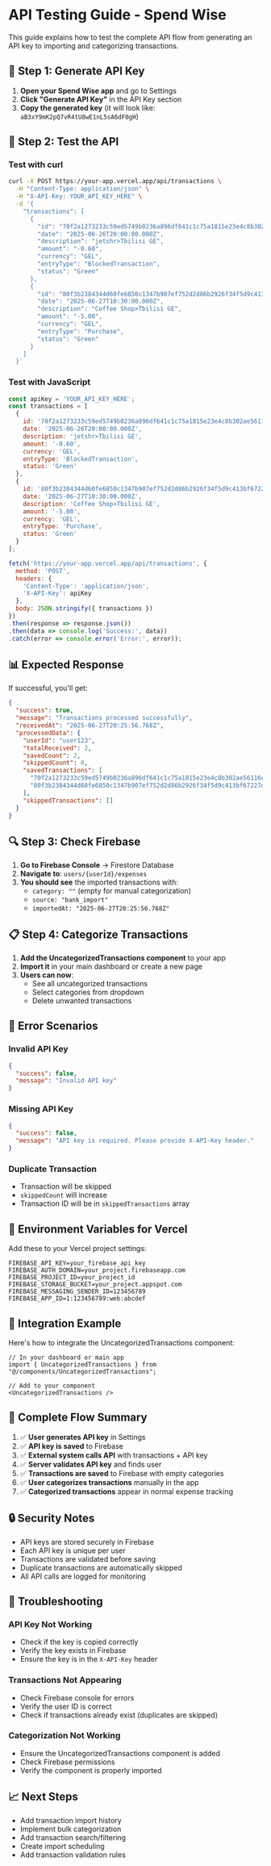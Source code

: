 # API Testing Guide - Spend Wise

This guide explains how to test the complete API flow from generating an API key to importing and categorizing transactions.

## 🔑 Step 1: Generate API Key

1. **Open your Spend Wise app** and go to Settings
2. **Click "Generate API Key"** in the API Key section
3. **Copy the generated key** (it will look like: `aB3xY9mK2pQ7vR4tU8wE1nL5sA6dF0gH`)

## 🧪 Step 2: Test the API

### Test with curl

```bash
curl -X POST https://your-app.vercel.app/api/transactions \
  -H "Content-Type: application/json" \
  -H "X-API-Key: YOUR_API_KEY_HERE" \
  -d '{
    "transactions": [
      {
        "id": "70f2a1273233c59ed5749b0236a896df641c1c75a1815e23e4c8b302ae56116c",
        "date": "2025-06-26T20:00:00.000Z",
        "description": "jetshr>Tbilisi GE",
        "amount": "-0.60",
        "currency": "GEL",
        "entryType": "BlockedTransaction",
        "status": "Green"
      },
      {
        "id": "80f3b2384344d60fe6850c1347b907ef752d2d86b2926f34f5d9c413bf67227d",
        "date": "2025-06-27T10:30:00.000Z",
        "description": "Coffee Shop>Tbilisi GE",
        "amount": "-5.00",
        "currency": "GEL",
        "entryType": "Purchase",
        "status": "Green"
      }
    ]
  }'
```

### Test with JavaScript

```javascript
const apiKey = 'YOUR_API_KEY_HERE';
const transactions = [
  {
    id: '70f2a1273233c59ed5749b0236a896df641c1c75a1815e23e4c8b302ae56116c',
    date: '2025-06-26T20:00:00.000Z',
    description: 'jetshr>Tbilisi GE',
    amount: '-0.60',
    currency: 'GEL',
    entryType: 'BlockedTransaction',
    status: 'Green'
  },
  {
    id: '80f3b2384344d60fe6850c1347b907ef752d2d86b2926f34f5d9c413bf67227d',
    date: '2025-06-27T10:30:00.000Z',
    description: 'Coffee Shop>Tbilisi GE',
    amount: '-5.00',
    currency: 'GEL',
    entryType: 'Purchase',
    status: 'Green'
  }
];

fetch('https://your-app.vercel.app/api/transactions', {
  method: 'POST',
  headers: {
    'Content-Type': 'application/json',
    'X-API-Key': apiKey
  },
  body: JSON.stringify({ transactions })
})
.then(response => response.json())
.then(data => console.log('Success:', data))
.catch(error => console.error('Error:', error));
```

## 📊 Expected Response

If successful, you'll get:

```json
{
  "success": true,
  "message": "Transactions processed successfully",
  "receivedAt": "2025-06-27T20:25:56.768Z",
  "processedData": {
    "userId": "user123",
    "totalReceived": 2,
    "savedCount": 2,
    "skippedCount": 0,
    "savedTransactions": [
      "70f2a1273233c59ed5749b0236a896df641c1c75a1815e23e4c8b302ae56116c",
      "80f3b2384344d60fe6850c1347b907ef752d2d86b2926f34f5d9c413bf67227d"
    ],
    "skippedTransactions": []
  }
}
```

## 🔍 Step 3: Check Firebase

1. **Go to Firebase Console** → Firestore Database
2. **Navigate to**: `users/{userId}/expenses`
3. **You should see** the imported transactions with:
   - `category: ""` (empty for manual categorization)
   - `source: "bank_import"`
   - `importedAt: "2025-06-27T20:25:56.768Z"`

## 📋 Step 4: Categorize Transactions

1. **Add the UncategorizedTransactions component** to your app
2. **Import it** in your main dashboard or create a new page
3. **Users can now**:
   - See all uncategorized transactions
   - Select categories from dropdown
   - Delete unwanted transactions

## 🚨 Error Scenarios

### Invalid API Key
```json
{
  "success": false,
  "message": "Invalid API key"
}
```

### Missing API Key
```json
{
  "success": false,
  "message": "API key is required. Please provide X-API-Key header."
}
```

### Duplicate Transaction
- Transaction will be skipped
- `skippedCount` will increase
- Transaction ID will be in `skippedTransactions` array

## 🔧 Environment Variables for Vercel

Add these to your Vercel project settings:

```
FIREBASE_API_KEY=your_firebase_api_key
FIREBASE_AUTH_DOMAIN=your_project.firebaseapp.com
FIREBASE_PROJECT_ID=your_project_id
FIREBASE_STORAGE_BUCKET=your_project.appspot.com
FIREBASE_MESSAGING_SENDER_ID=123456789
FIREBASE_APP_ID=1:123456789:web:abcdef
```

## 📱 Integration Example

Here's how to integrate the UncategorizedTransactions component:

```tsx
// In your dashboard or main app
import { UncategorizedTransactions } from "@/components/UncategorizedTransactions";

// Add to your component
<UncategorizedTransactions />
```

## 🎯 Complete Flow Summary

1. ✅ **User generates API key** in Settings
2. ✅ **API key is saved** to Firebase
3. ✅ **External system calls API** with transactions + API key
4. ✅ **Server validates API key** and finds user
5. ✅ **Transactions are saved** to Firebase with empty categories
6. ✅ **User categorizes transactions** manually in the app
7. ✅ **Categorized transactions** appear in normal expense tracking

## 🔒 Security Notes

- API keys are stored securely in Firebase
- Each API key is unique per user
- Transactions are validated before saving
- Duplicate transactions are automatically skipped
- All API calls are logged for monitoring

## 🐛 Troubleshooting

### API Key Not Working
- Check if the key is copied correctly
- Verify the key exists in Firebase
- Ensure the key is in the `X-API-Key` header

### Transactions Not Appearing
- Check Firebase console for errors
- Verify the user ID is correct
- Check if transactions already exist (duplicates are skipped)

### Categorization Not Working
- Ensure the UncategorizedTransactions component is added
- Check Firebase permissions
- Verify the component is properly imported

## 📈 Next Steps

- Add transaction import history
- Implement bulk categorization
- Add transaction search/filtering
- Create import scheduling
- Add transaction validation rules 